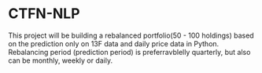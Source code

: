 # CTFN-NLP
This project will be building a rebalanced portfolio(50 - 100 holdings) based on the prediction only on 13F data and daily price data in Python. Rebalancing period (prediction period) is preferravblelly quarterly, but also can be monthly, weekly or daily.
